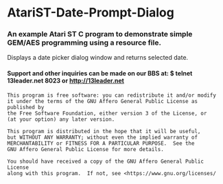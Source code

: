 # AtariST-Date-Prompt-Dialog
### An example Atari ST C program to demonstrate simple GEM/AES programming using a resource file. 

Displays a date picker dialog window and returns selected date.


 #### Support and other inquiries can be made on our BBS at:   $ telnet 13leader.net 8023 or http://13leader.net
 

    This program is free software: you can redistribute it and/or modify
    it under the terms of the GNU Affero General Public License as published by
    the Free Software Foundation, either version 3 of the License, or
    (at your option) any later version.

    This program is distributed in the hope that it will be useful,
    but WITHOUT ANY WARRANTY; without even the implied warranty of
    MERCHANTABILITY or FITNESS FOR A PARTICULAR PURPOSE.  See the
    GNU Affero General Public License for more details.

    You should have received a copy of the GNU Affero General Public License
    along with this program.  If not, see <https://www.gnu.org/licenses/
    

